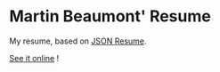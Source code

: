 # Martin Beaumont' Resume

My resume, based on [JSON Resume](https://jsonresume.org/).

[See it online](https://registry.jsonresume.org/martinbmnt) !